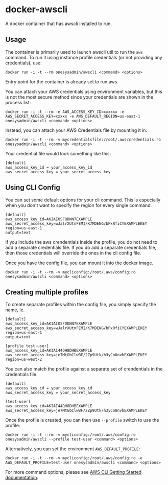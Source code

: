 docker-awscli
=============

A docker container that has awscli installed to run.

## Usage

The container is primarily used to launch awscli util to run the `aws` command.  To run it using instance profile credentials (or not providing any credentials), use:

```docker run -i -t --rm onesysadmin/awscli <command> <options>```

Entry point for the container is already set to run aws.

You can attach your AWS credentials using environment variables, but this is not the most secure method since your credentials are shown in the process list:

```docker run -i -t --rm -e AWS_ACCESS_KEY_ID=xxxxxx -e AWS_SECRET_ACCESS_KEY=xxxxx -e AWS_DEFAULT_REGION=us-east-1 onesysadmin/awscli <command> <options>```

Instead, you can attach your AWS Credentials file by mounting it in:

```docker run -i -t --rm -v mycredentialsfile:/root/.aws/credentials:ro onesysadmin/awscli <command> <options>```

Your credential file would look something like this:

```
[default]
aws_access_key_id = your_access_key_id
aws_secret_access_key = your_secret_access_key
```

## Using CLI Config

You can set some default options for your cli command.  This is especially when you don't want to specify the region for every single command.

```
[default]
aws_access_key_id=AKIAIOSFODNN7EXAMPLE
aws_secret_access_key=wJalrXUtnFEMI/K7MDENG/bPxRfiCYEXAMPLEKEY
region=us-east-1
output=text
```

If you include the aws crendentials inside the profile, you do not need to add a separate credentials file.  If you do add a separate credentials file, then those credentials will override the ones in the cli config file.

Once you have the config file, you can mount it into the docker image.

```docker run -i -t --rm -v mycliconfig:/root/.aws/config:ro onesysadmin/awscli <command> <options>```

## Creating multiple profiles

To create separate profiles within the config file, you simply specify the name, ie.

```
[default]
aws_access_key_id=AKIAIOSFODNN7EXAMPLE
aws_secret_access_key=wJalrXUtnFEMI/K7MDENG/bPxRfiCYEXAMPLEKEY
region=us-east-1
output=text

[profile test-user]
aws_access_key_id=AKIAI44QH8DHBEXAMPLE
aws_secret_access_key=je7MtGbClwBF/2Zp9Utk/h3yCo8nvbEXAMPLEKEY
region=us-west-2
```

You can also match the profile against a separate set of crendentials in the credentials file:

```
[default]
aws_access_key_id = your_access_key_id
aws_secret_access_key = your_secret_access_key

[test-user]
aws_access_key_id=AKIAI44QH8DHBEXAMPLE
aws_secret_access_key=je7MtGbClwBF/2Zp9Utk/h3yCo8nvbEXAMPLEKEY
```

Once the profile is created, you can then use `--profile` switch to use the profile:

```docker run -i -t --rm -v mycliconfig:/root/.aws/config:ro onesysadmin/awscli --profile test-user <command> <options>```

Alternatively, you can set the environment `AWS_DEFAULT_PROFILE`:

```docker run -i -t --rm -v mycliconfig:/root/.aws/config:ro -e AWS_DEFAULT_PROFILE=test-user onesysadmin/awscli <command> <options>```

For more command options, please see [AWS CLI Getting Started documentation](http://docs.aws.amazon.com/cli/latest/userguide/cli-chap-getting-started.html).
